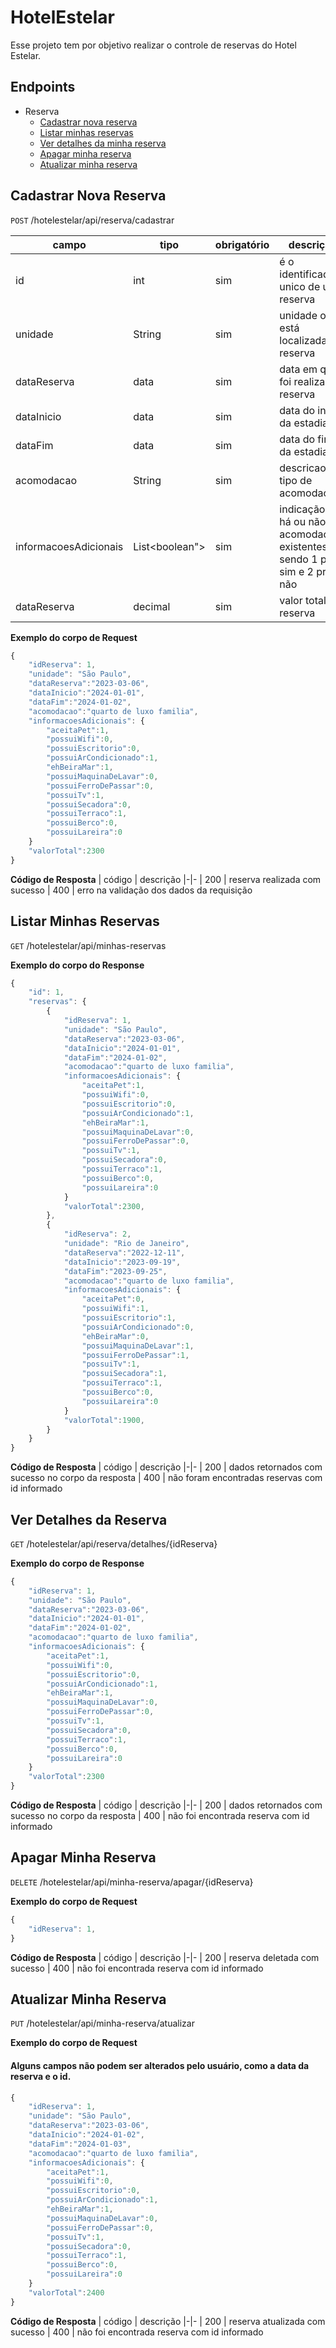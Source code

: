 # HotelEstelar

Esse projeto tem por objetivo realizar o controle de reservas do Hotel Estelar.

## Endpoints

- Reserva
  - [Cadastrar nova reserva](#cadastrar-reserva)
  - [Listar minhas reservas](#listar-reservas)
  - [Ver detalhes da minha reserva](#ver-detalhes-da-reserva)
  - [Apagar minha reserva](#apagar-minha-reserva)
  - [Atualizar minha reserva](#atualizar-minha-reserva)

## Cadastrar Nova Reserva

`POST` /hotelestelar/api/reserva/cadastrar

| campo                 | tipo           | obrigatório | descrição                                                                     |
| --------------------- | -------------- | ----------- | ----------------------------------------------------------------------------- |
| id                    | int            | sim         | é o identificador unico de uma reserva                                        |
| unidade               | String         | sim         | unidade onde está localizada a reserva                                        |
| dataReserva           | data           | sim         | data em que foi realizada a reserva                                           |
| dataInicio            | data           | sim         | data do inicio da estadia                                                     |
| dataFim               | data           | sim         | data do fim da estadia                                                        |
| acomodacao            | String         | sim         | descricao do tipo de acomodacao                                               |
| informacoesAdicionais | List<boolean"> | sim         | indicação se há ou não as acomodações existentes, sendo 1 pra sim e 2 pra não |
| dataReserva           | decimal        | sim         | valor total da reserva                                                        |

**Exemplo do corpo de Request**

```js
{
    "idReserva": 1,
    "unidade": "São Paulo",
    "dataReserva":"2023-03-06",
    "dataInicio":"2024-01-01",
    "dataFim":"2024-01-02",
    "acomodacao":"quarto de luxo familia",
    "informacoesAdicionais": {
        "aceitaPet":1,
        "possuiWifi":0,
        "possuiEscritorio":0,
        "possuiArCondicionado":1,
        "ehBeiraMar":1,
        "possuiMaquinaDeLavar":0,
        "possuiFerroDePassar":0,
        "possuiTv":1,
        "possuiSecadora":0,
        "possuiTerraco":1,
        "possuiBerco":0,
        "possuiLareira":0
    }
    "valorTotal":2300
}
```

**Código de Resposta**
| código | descrição
|-|-
| 200 | reserva realizada com sucesso
| 400 | erro na validação dos dados da requisição

## Listar Minhas Reservas

`GET` /hotelestelar/api/minhas-reservas

**Exemplo do corpo do Response**

```js
{
    "id": 1,
    "reservas": {
        {
            "idReserva": 1,
            "unidade": "São Paulo",
            "dataReserva":"2023-03-06",
            "dataInicio":"2024-01-01",
            "dataFim":"2024-01-02",
            "acomodacao":"quarto de luxo familia",
            "informacoesAdicionais": {
                "aceitaPet":1,
                "possuiWifi":0,
                "possuiEscritorio":0,
                "possuiArCondicionado":1,
                "ehBeiraMar":1,
                "possuiMaquinaDeLavar":0,
                "possuiFerroDePassar":0,
                "possuiTv":1,
                "possuiSecadora":0,
                "possuiTerraco":1,
                "possuiBerco":0,
                "possuiLareira":0
            }
            "valorTotal":2300,
        },
        {
            "idReserva": 2,
            "unidade": "Rio de Janeiro",
            "dataReserva":"2022-12-11",
            "dataInicio":"2023-09-19",
            "dataFim":"2023-09-25",
            "acomodacao":"quarto de luxo familia",
            "informacoesAdicionais": {
                "aceitaPet":0,
                "possuiWifi":1,
                "possuiEscritorio":1,
                "possuiArCondicionado":0,
                "ehBeiraMar":0,
                "possuiMaquinaDeLavar":1,
                "possuiFerroDePassar":1,
                "possuiTv":1,
                "possuiSecadora":1,
                "possuiTerraco":1,
                "possuiBerco":0,
                "possuiLareira":0
            }
            "valorTotal":1900,
        }
    }
}
```

**Código de Resposta**
| código | descrição
|-|-
| 200 | dados retornados com sucesso no corpo da resposta
| 400 | não foram encontradas reservas com id informado

## Ver Detalhes da Reserva

`GET` /hotelestelar/api/reserva/detalhes/{idReserva}

**Exemplo do corpo de Response**

```js
{
    "idReserva": 1,
    "unidade": "São Paulo",
    "dataReserva":"2023-03-06",
    "dataInicio":"2024-01-01",
    "dataFim":"2024-01-02",
    "acomodacao":"quarto de luxo familia",
    "informacoesAdicionais": {
        "aceitaPet":1,
        "possuiWifi":0,
        "possuiEscritorio":0,
        "possuiArCondicionado":1,
        "ehBeiraMar":1,
        "possuiMaquinaDeLavar":0,
        "possuiFerroDePassar":0,
        "possuiTv":1,
        "possuiSecadora":0,
        "possuiTerraco":1,
        "possuiBerco":0,
        "possuiLareira":0
    }
    "valorTotal":2300
}
```

**Código de Resposta**
| código | descrição
|-|-
| 200 | dados retornados com sucesso no corpo da resposta
| 400 | não foi encontrada reserva com id informado

## Apagar Minha Reserva

`DELETE` /hotelestelar/api/minha-reserva/apagar/{idReserva}

**Exemplo do corpo de Request**

```js
{
    "idReserva": 1,
}
```

**Código de Resposta**
| código | descrição
|-|-
| 200 | reserva deletada com sucesso
| 400 | não foi encontrada reserva com id informado

## Atualizar Minha Reserva

`PUT` /hotelestelar/api/minha-reserva/atualizar

**Exemplo do corpo de Request**

#### Alguns campos não podem ser alterados pelo usuário, como a data da reserva e o id.

```js
{
    "idReserva": 1,
    "unidade": "São Paulo",
    "dataReserva":"2023-03-06",
    "dataInicio":"2024-01-02",
    "dataFim":"2024-01-03",
    "acomodacao":"quarto de luxo familia",
    "informacoesAdicionais": {
        "aceitaPet":1,
        "possuiWifi":0,
        "possuiEscritorio":0,
        "possuiArCondicionado":1,
        "ehBeiraMar":1,
        "possuiMaquinaDeLavar":0,
        "possuiFerroDePassar":0,
        "possuiTv":1,
        "possuiSecadora":0,
        "possuiTerraco":1,
        "possuiBerco":0,
        "possuiLareira":0
    }
    "valorTotal":2400
}
```

**Código de Resposta**
| código | descrição
|-|-
| 200 | reserva atualizada com sucesso
| 400 | não foi encontrada reserva com id informado
